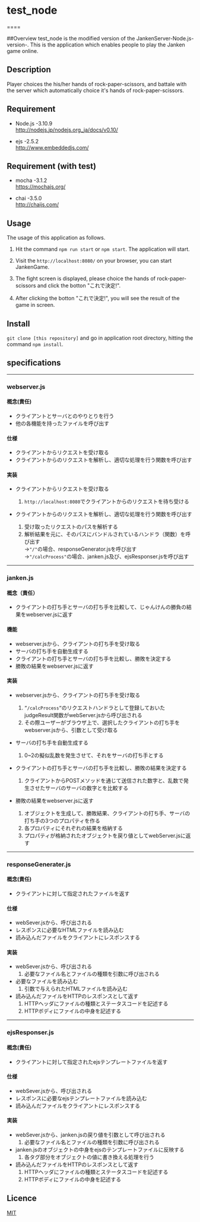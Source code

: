 # test_node

====

##Overview
test_node is the modified version of the JankenServer-Node.js-version-.
This is the application which enables people to play the Janken game online.

## Description
Player choices the his/her hands of rock-paper-scissors, and battale with the server which automatically choice it's hands of rock-paper-scissors.

## Requirement
* Node.js -3.10.9 <br>
http://nodejs.jp/nodejs.org_ja/docs/v0.10/

* ejs -2.5.2<br>
http://www.embeddedjs.com/

## Requirement (with test)
* mocha -3.1.2<br>
https://mochajs.org/

* chai -3.5.0<br>
http://chaijs.com/



## Usage
The usage of this application as follows.

1. Hit the command ```npm run start``` or ```npm start```.
   The application will start.
  
2. Visit the ```http://localhost:8080/``` on your browser, you can start JankenGame.

3. The fight screen is displayed, please choice the hands of rock-paper-scissors and click the botton "これで決定!".

4. After clicking the botton "これで決定!", you will see the result of the game in screen.

## Install
```git clone [this repository]``` and go in application root directory, hitting the command ```npm install```.

## specifications
-----------------

### webserver.js

#### 概念(責任)
* クライアントとサーバとのやりとりを行う
* 他の各機能を持ったファイルを呼び出す

#### 仕様
* クライアントからリクエストを受け取る
* クライアントからのリクエストを解析し、適切な処理を行う関数を呼び出す

#### 実装
* クライアントからリクエストを受け取る
     1. ```http://localhost:8080```でクライアントからのリクエストを待ち受ける

* クライアントからのリクエストを解析し、適切な処理を行う関数を呼び出す
     1. 受け取ったリクエストのパスを解析する
     2. 解析結果を元に、そのパスにバンドルされているハンドラ（関数）を呼び出す<br>
        →```"/"```の場合、responseGenerator.jsを呼び出す<br>
        →```"/calcProcess"```の場合、janken.js及び、ejsResponser.jsを呼び出す<br>


-----------------
### janken.js


#### 概念（責任）
* クライアントの打ち手とサーバの打ち手を比較して、じゃんけんの勝負の結果をwebserver.jsに返す

#### 機能
* webserver.jsから、クライアントの打ち手を受け取る
* サーバの打ち手を自動生成する
* クライアントの打ち手とサーバの打ち手を比較し、勝敗を決定する
* 勝敗の結果をwebserver.jsに返す

#### 実装
* webserver.jsから、クライアントの打ち手を受け取る
    1. ```”/calcProcess”```のリクエストハンドラとして登録しておいたjudgeResult関数がwebServer.jsから呼び出される
    2. その際ユーザーがブラウザ上で、選択したクライアントの打ち手をwebserver.jsから、引数として受け取る

* サーバの打ち手を自動生成する
    1. 0~2の擬似乱数を発生させて、それをサーバの打ち手とする

* クライアントの打ち手とサーバの打ち手を比較し、勝敗の結果を決定する
    1. クライアントからPOSTメソッドを通じて送信された数字と、乱数で発生させたサーバのサーバの数字とを比較する

* 勝敗の結果をwebserver.jsに返す
    1. オブジェクトを生成して、勝敗結果、クライアントの打ち手、サーバの打ち手の3つのプロパティを作る
    2. 各プロパティにそれぞれの結果を格納する
    3. プロパティが格納されたオブジェクトを戻り値としてwebServer.jsに返す


-------------------------
### responseGenerater.js


#### 概念(責任)
* クライアントに対して指定されたファイルを返す

#### 仕様
* webSever.jsから、呼び出される
* レスポンスに必要なHTMLファイルを読み込む
* 読み込んだファイルをクライアントにレスポンスする

#### 実装
* webSever.jsから、呼び出される
    1. 必要なファイル名とファイルの種類を引数に呼び出される
* 必要なファイルを読み込む
    1. 引数で与えられたHTMLファイルを読み込む
* 読み込んだファイルをHTTPのレスポンスとして返す
    1. HTTPヘッダにファイルの種類とステータスコードを記述する
    2. HTTPボディにファイルの中身を記述する



---------------------
### ejsResponser.js


#### 概念(責任)
* クライアントに対して指定されたejsテンプレートファイルを返す

#### 仕様
* webSever.jsから、呼び出される
* レスポンスに必要なejsテンプレートファイルを読み込む
* 読み込んだファイルをクライアントにレスポンスする

#### 実装
* webSever.jsから、janken.jsの戻り値を引数として呼び出される
    1. 必要なファイル名とファイルの種類を引数に呼び出される
* janken.jsのオブジェクトの中身をejsのテンプレートファイルに反映する
    1. 各タグ部分をオブジェクトの値に書き換える処理を行う
* 読み込んだファイルをHTTPのレスポンスとして返す
    1. HTTPヘッダにファイルの種類とステータスコードを記述する
    2. HTTPボディにファイルの中身を記述する







## Licence
[MIT](https://github.com/tcnksm/tool/blob/master/LICENCE)


